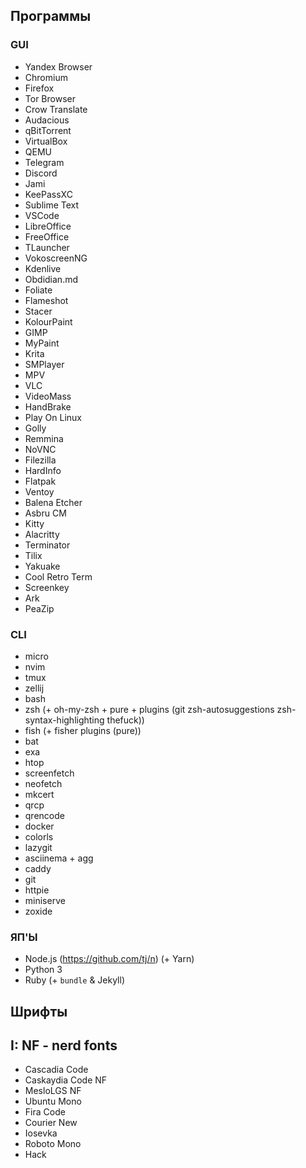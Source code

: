 ## Программы

### GUI

- Yandex Browser
- Chromium
- Firefox
- Tor Browser
- Crow Translate
- Audacious
- qBitTorrent
- VirtualBox
- QEMU
- Telegram
- Discord
- Jami
- KeePassXC
- Sublime Text
- VSCode
- LibreOffice
- FreeOffice
- TLauncher
- VokoscreenNG
- Kdenlive
- Obdidian.md
- Foliate
- Flameshot
- Stacer
- KolourPaint
- GIMP
- MyPaint
- Krita
- SMPlayer
- MPV
- VLC
- VideoMass
- HandBrake
- Play On Linux
- Golly
- Remmina
- NoVNC
- Filezilla
- HardInfo
- Flatpak
- Ventoy
- Balena Etcher
- Asbru CM
- Kitty
- Alacritty
- Terminator
- Tilix
- Yakuake
- Cool Retro Term
- Screenkey
- Ark
- PeaZip

### CLI

- micro
- nvim
- tmux
- zellij
- bash
- zsh (+ oh-my-zsh + pure + plugins (git zsh-autosuggestions zsh-syntax-highlighting thefuck))
- fish (+ fisher plugins (pure))
- bat
- exa
- htop
- screenfetch
- neofetch
- mkcert
- qrcp
- qrencode
- docker
- colorls
- lazygit
- asciinema + agg
- caddy
- git
- httpie
- miniserve
- zoxide

### ЯП'Ы

- Node.js (https://github.com/tj/n) (+ Yarn)
- Python 3
- Ruby (+ `bundle` & Jekyll)

## Шрифты

## I: NF - nerd fonts

- Cascadia Code
- Caskaydia Code NF
- MesloLGS NF
- Ubuntu Mono
- Fira Code
- Courier New
- Iosevka
- Roboto Mono
- Hack

